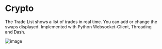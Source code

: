 # Crypto

The Trade List shows a list of trades in real time. You can add or change the swaps displayed. Implemented with Python Websocket-Client, Threading and Dash.

![image](https://user-images.githubusercontent.com/98711830/151715957-0dca7cbb-bb0d-423d-99c3-ac451ddca4f0.png)
